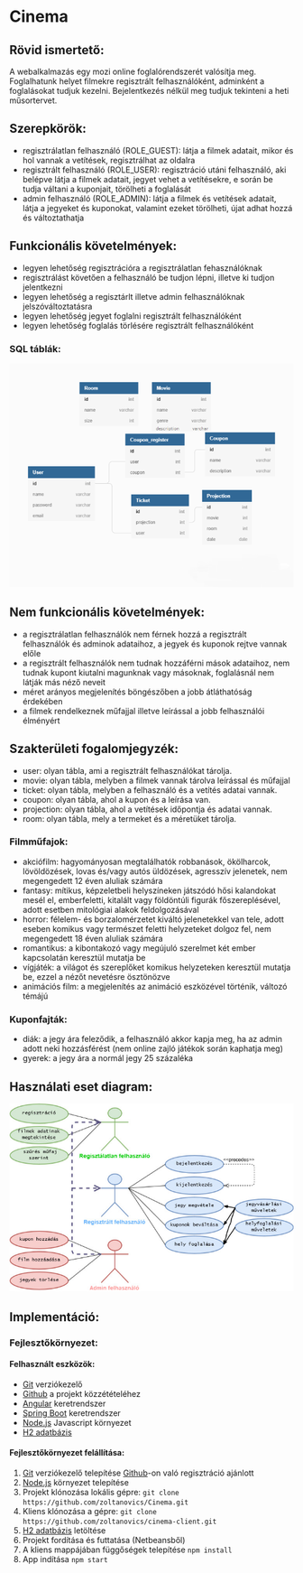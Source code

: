 # Cinema

## Rövid ismertető:
A webalkalmazás egy mozi online foglalórendszerét valósítja meg. Foglalhatunk helyet filmekre regisztrált felhasználóként, adminként a foglalásokat tudjuk kezelni. Bejelentkezés nélkül meg tudjuk tekinteni a heti műsortervet.

## Szerepkörök:
 - regisztrálatlan felhasználó (ROLE_GUEST): látja a filmek adatait, mikor és hol vannak a vetítések, regisztrálhat az oldalra
 - regisztrált felhasználó (ROLE_USER): regisztráció utáni felhasználó, aki belépve látja a filmek adatait, jegyet vehet a vetítésekre, e során be tudja váltani a kuponjait, törölheti a foglalását
 - admin felhasználó (ROLE_ADMIN): látja a filmek és vetítések adatait, látja a jegyeket és kuponokat, valamint ezeket törölheti, újat adhat hozzá és változtathatja

## Funkcionális követelmények:
- legyen lehetőség regisztrációra a regisztrálatlan fehasználóknak
- regisztrálást követően a felhasználó be tudjon lépni, illetve ki tudjon jelentkezni
- legyen lehetőség a regisztárlt illetve admin felhasználóknak jelszóváltoztatásra
- legyen lehetőség jegyet foglalni regisztrált felhasználóként
- legyen lehetőség foglalás törlésére regisztrált felhasználóként
### SQL táblák:
![database_plan](https://github.com/zoltanovics/Cinema/blob/master/adatbazis_terv.png)

## Nem funkcionális követelmények:
 - a regisztrálatlan felhasználók nem férnek hozzá a regisztrált felhasználók és adminok adataihoz, a jegyek és kuponok rejtve vannak előle
 - a regisztrált felhasználók nem tudnak hozzáférni mások adataihoz, nem tudnak kupont kiutalni magunknak vagy másoknak, foglalásnál nem látják más néző neveit
 - méret arányos megjelenítés böngészőben a jobb átláthatóság érdekében
 - a filmek rendelkeznek műfajjal illetve leírással a jobb felhasználói élményért

## Szakterületi fogalomjegyzék:
 - user: olyan tábla, ami a regisztrált felhasználókat tárolja.
 - movie: olyan tábla, melyben a filmek vannak tárolva leírással és műfajjal
 - ticket: olyan tábla, melyben a felhasználó és a vetítés adatai vannak.
 - coupon: olyan tábla, ahol a kupon és a leírása van.
 - projection: olyan tábla, ahol a vetítések időpontja és adatai vannak.
 - room: olyan tábla, mely a termeket és a méretüket tárolja.

### Filmműfajok:
 - akciófilm: hagyományosan megtalálhatók robbanások, ökölharcok, lövöldözések, lovas és/vagy autós üldözések, agresszív jelenetek, nem megengedett 12 éven aluliak számára
 - fantasy: mítikus, képzeletbeli helyszíneken játszódó hősi kalandokat mesél el, emberfeletti, kitalált vagy földöntúli figurák főszereplésével, adott esetben mitológiai alakok feldolgozásával
 - horror: félelem- és borzalomérzetet kiváltó jelenetekkel van tele, adott eseben komikus vagy természet feletti helyzeteket dolgoz fel, nem megengedett 18 éven aluliak számára
 - romantikus: a kibontakozó vagy megújuló szerelmet két ember kapcsolatán keresztül mutatja be
 - vígjáték: a világot és szereplőket komikus helyzeteken keresztül mutatja be, ezzel a nézőt nevetésre ösztönözve
 - animációs film: a megjelenítés az animáció eszközével történik, változó témájú 
 
### Kuponfajták:
- diák: a jegy ára feleződik, a felhasználó akkor kapja meg, ha az admin adott neki hozzásférést (nem online zajló játékok során kaphatja meg)
- gyerek: a jegy ára a normál jegy 25 százaléka

## Használati eset diagram:
![use_case_diagram](https://github.com/zoltanovics/Cinema/blob/backend/dia2.jpg)

## Implementáció:

### Fejlesztőkörnyezet:

#### Felhasznált eszközök:
- [Git](https://git-scm.com/) verziókezelő
- [Github](https://github.com/) a projekt közzétételéhez
- [Angular](https://angular.io/) keretrendszer
- [Spring Boot](https://spring.io/projects/spring-boot) keretrendszer
- [Node.js](https://nodejs.org/en/) Javascript környezet
- [H2 adatbázis](https://www.h2database.com/html/main.html)

#### Fejlesztőkörnyezet felállítása:
1. [Git](https://git-scm.com/) verziókezelő telepítése
 [Github](https://github.com/)-on való regisztráció ajánlott
2. [Node.js](https://nodejs.org/en/) környezet telepítése
3. Projekt klónozása lokális gépre: `git clone https://github.com/zoltanovics/Cinema.git`
4. Kliens klónozása a gépre: `git clone https://github.com/zoltanovics/cinema-client.git`
5. [H2 adatbázis](https://www.h2database.com/html/main.html) letöltése
6. Projekt fordítása és futtatása (Netbeansből)
7. A kliens mappájában függőségek telepítése `npm install`
8. App indítása `npm start`
